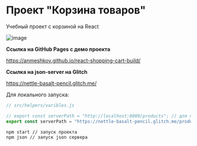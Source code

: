 # Проект "Корзина товаров"

Учебный проект с корзиной на React

![image](https://github.com/user-attachments/assets/57400df8-56b6-4161-bb13-1873976e034b)


**Ссылка на GitHub Pages c демо проекта**

https://anmeshkov.github.io/react-shopping-cart-build/

**Ссылка на json-server на Glitch**

https://nettle-basalt-pencil.glitch.me/

Для локального запуска:

```js
// src/helpers/varibles.js

// export const serverPath = "http://localhost:8080/products"; // для локального JSON сервера
export const serverPath = "https://nettle-basalt-pencil.glitch.me/products";
```

```bash
npm start // запуск проекта
npm json // запуск json сервера
```
